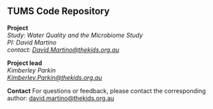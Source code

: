 ## TUMS Code Repository  
**Project**  
*Study: Water Quality and the Microbiome Study*  
*PI: David Martino*  
*contact: David.Martino@thekids.org.au*   

**Project lead**  
*Kimberley Parkin*  
*Kimberley.Parkin@thekids.org.au*  

**Contact**
For questions or feedback, please contact the corresponding author: david.martino@thekids.org.au


